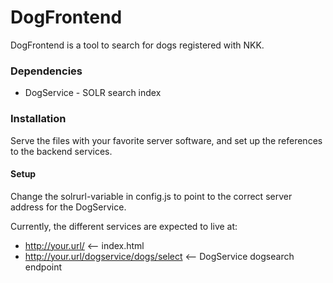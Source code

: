 DogFrontend
===========

DogFrontend is a tool to search for dogs registered with NKK. 

### Dependencies

* DogService - SOLR search index

### Installation

Serve the files with your favorite server software, and set up the references to the backend services.

#### Setup

Change the solrurl-variable in config.js to point to the correct server address for the DogService.

Currently, the different services are expected to live at:

* http://your.url/ <-- index.html
* http://your.url/dogservice/dogs/select <-- DogService dogsearch endpoint
